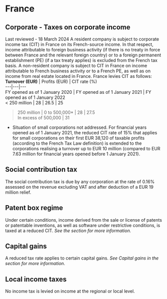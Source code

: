 # France
## Corporate - Taxes on corporate income
Last reviewed - 18 March 2024
A resident company is subject to corporate income tax (CIT) in France on its French-source income. In that respect, income attributable to foreign business activity (if there is no treaty in force between France and the relevant foreign country) or to a foreign permanent establishment (PE) (if a tax treaty applies) is excluded from the French tax basis.
A non-resident company is subject to CIT in France on income attributable to French business activity or to a French PE, as well as on income from real estate located in France.
France levies CIT as follows:
**Turnover (EUR)** | Profits (EUR) | CIT rate (%)  
---|---|---  
FY opened as of 1 January 2020 | FY opened as of 1 January 2021 | FY opened as of 1 January 2022  
< 250 million | 28 | 26.5 | 25  
> 250 million | 0 to 500,000* | 28 | 27.5  
In excess of 500,000 | 31  
* Situation of small corporations not addressed.
For financial years opened as of 1 January 2021, the reduced CIT rate of 15% that applies for small corporations on their first EUR 38,120 of taxable profits (according to the French Tax Law definition) is extended to the corporations realising a turnover up to EUR 10 million (compared to EUR 7.63 million for financial years opened before 1 January 2021).
## Social contribution tax
The social contribution tax is due by any corporation at the rate of 0.16% assessed on the revenue excluding VAT and after deduction of a EUR 19 million relief.
## Patent box regime
Under certain conditions, income derived from the sale or license of patents or patentable inventions, as well as software under restrictive conditions, is taxed at a reduced CIT.  _See the section for more information._
## Capital gains
A reduced tax rate applies to certain capital gains. _See Capital gains in the section for more information_.
## Local income taxes
No income tax is levied on income at the regional or local level.
